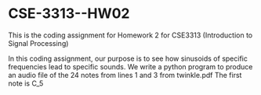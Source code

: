 # CSE-3313--HW02
This is the coding assignment for Homework 2 for CSE3313 (Introduction to Signal Processing) 


In this coding assignment, our purpose is to see how sinusoids of specific frequencies lead to specific sounds.
We write a python program to produce an audio file of the 24 notes from lines 1 and 3 from twinkle.pdf
The first note is C_5
